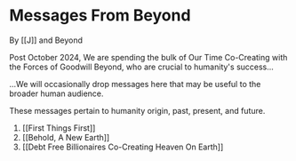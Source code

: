 # Messages From Beyond

By [[J]] and Beyond

Post October 2024, We are spending the bulk of Our Time Co-Creating with the Forces of Goodwill Beyond, who are crucial to humanity's success... 

...We will occasionally drop messages here that may be useful to the broader human audience. 

These messages pertain to humanity origin, past, present, and future. 

1. [[First Things First]]   
2. [[Behold, A New Earth]]   
3. [[Debt Free Billionaires Co-Creating Heaven On Earth]]  


